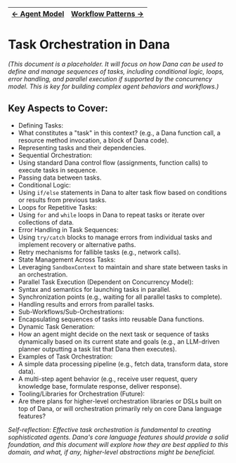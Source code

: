 | [← Agent Model](./agent_model.md) | [Workflow Patterns →](./workflow_patterns.md) |
|---|---|

# Task Orchestration in Dana

*(This document is a placeholder. It will focus on how Dana can be used to define and manage sequences of tasks, including conditional logic, loops, error handling, and parallel execution if supported by the concurrency model. This is key for building complex agent behaviors and workflows.)*

## Key Aspects to Cover:

* Defining Tasks:
 * What constitutes a "task" in this context? (e.g., a Dana function call, a resource method invocation, a block of Dana code).
 * Representing tasks and their dependencies.
* Sequential Orchestration:
 * Using standard Dana control flow (assignments, function calls) to execute tasks in sequence.
 * Passing data between tasks.
* Conditional Logic:
 * Using `if/else` statements in Dana to alter task flow based on conditions or results from previous tasks.
* Loops for Repetitive Tasks:
 * Using `for` and `while` loops in Dana to repeat tasks or iterate over collections of data.
* Error Handling in Task Sequences:
 * Using `try/catch` blocks to manage errors from individual tasks and implement recovery or alternative paths.
 * Retry mechanisms for fallible tasks (e.g., network calls).
* State Management Across Tasks:
 * Leveraging `SandboxContext` to maintain and share state between tasks in an orchestration.
* Parallel Task Execution (Dependent on Concurrency Model):
 * Syntax and semantics for launching tasks in parallel.
 * Synchronization points (e.g., waiting for all parallel tasks to complete).
 * Handling results and errors from parallel tasks.
* Sub-Workflows/Sub-Orchestrations:
 * Encapsulating sequences of tasks into reusable Dana functions.
* Dynamic Task Generation:
 * How an agent might decide on the next task or sequence of tasks dynamically based on its current state and goals (e.g., an LLM-driven planner outputting a task list that Dana then executes).
* Examples of Task Orchestration:
 * A simple data processing pipeline (e.g., fetch data, transform data, store data).
 * A multi-step agent behavior (e.g., receive user request, query knowledge base, formulate response, deliver response).
* Tooling/Libraries for Orchestration (Future):
 * Are there plans for higher-level orchestration libraries or DSLs built on top of Dana, or will orchestration primarily rely on core Dana language features?

*Self-reflection: Effective task orchestration is fundamental to creating sophisticated agents. Dana's core language features should provide a solid foundation, and this document will explore how they are best applied to this domain, and what, if any, higher-level abstractions might be beneficial.*